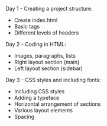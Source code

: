 Day 1 - Creating a project structure:

-   Create index.html
-   Basic tags
-   Different levels of headers

Day 2 - Coding in HTML:

-   Images, paragraphs, lists
-   Right layout section (main)
-   Left layout section (sidebar)

Day 3 - CSS styles and including fonts:

-   Including CSS styles
-   Adding a typeface
-   Horizontal arrangement of sections
-   Various layout elements
-   Spacing
